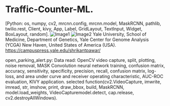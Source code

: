 # Traffic-Counter-ML.
[Python: os, numpy, cv2, mrcnn.config, mrcnn.model, MaskRCNN, pathlib, twilio.rest, Client, kivy, App, Label, GridLayout, TextInput, Widget, BoxLayout, random].
![Image1](https://github.com/spawar2/Traffic-Counter-ML/assets/25118302/bdf27b40-3ac9-4795-a656-66eccd736a4b)
![Image2](https://github.com/spawar2/Traffic-Counter-ML/assets/25118302/51851fb3-a43f-4252-a4ef-e097c08662b8)
Yale University, School of Medicine, Department of Genetics, Yale Center for Genome Analysis (YCGA) New Haven, United States of America (USA).
https://campuspress.yale.edu/shrikantpawar/

open_parking_alert.py: Data read: OpenCV video capture, split, plotting, noise removal, MASK Convolution neural network training, confusion matrix, accuracy, sensitivity, specificity, precision, recall, confusion matrix, log-loss, and area under curve and receiver operating characteristic, AUC-ROC evaluation, KIVY application.
selected function(cv2.VideoCapture, imwrite, imread, str, imshow, print, draw_bbox, build, MaskRCNN, model.load_weights, VideoCapturemodel.detect, cap.release, cv2.destroyAllWindows).
